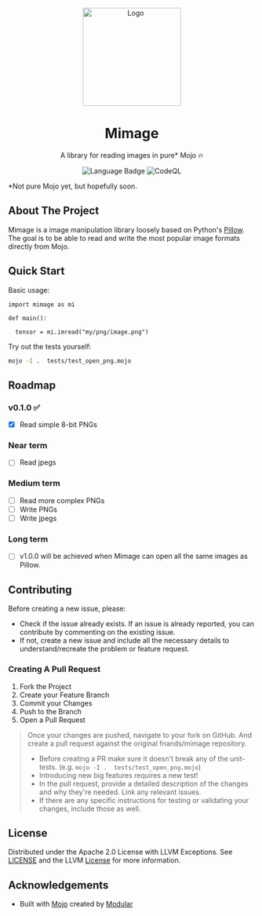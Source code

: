 <br/>
<div align="center">
  <a href="https://github.com/fnands/mimage">
    <img src="assets/mimage_logo.png" alt="Logo" width="200" height="200">
  </a>

  <h1 align="center">Mimage</h1>

  <p align="center">
    A library for reading images in pure* Mojo 🔥

  ![Language Badge](https://img.shields.io/badge/language-mojo-orange)
  ![CodeQL](https://github.com/fnands/mimage/workflows/CodeQL/badge.svg)
  </p>
</div>




*Not pure Mojo yet, but hopefully soon.
## About The Project

Mimage is a image manipulation library loosely based on Python's [Pillow](https://github.com/python-pillow/Pillow). The goal is to be able to read and write the most popular image formats directly from Mojo.

## Quick Start

Basic usage:

```mojo
import mimage as mi

def main():

  tensor = mi.imread("my/png/image.png")

```

Try out the tests yourself:

```sh
mojo -I .  tests/test_open_png.mojo
```

## Roadmap

### v0.1.0 ✅
- [x] Read simple 8-bit PNGs

### Near term
- [ ] Read jpegs

### Medium term
- [ ] Read more complex PNGs
- [ ] Write PNGs
- [ ] Write jpegs

### Long term
- [ ] v1.0.0 will be achieved when Mimage can open all the same images as Pillow.


## Contributing

Before creating a new issue, please:
* Check if the issue already exists. If an issue is already reported, you can contribute by commenting on the existing issue.
* If not, create a new issue and include all the necessary details to understand/recreate the problem or feature request.

### Creating A Pull Request

1. Fork the Project
2. Create your Feature Branch
3. Commit your Changes
4. Push to the Branch
5. Open a Pull Request
> Once your changes are pushed, navigate to your fork on GitHub. And create a pull request against the original fnands/mimage repository.
> - Before creating a PR make sure it doesn't break any of the unit-tests. (e.g. `mojo -I .  tests/test_open_png.mojo`)
> - Introducing new big features requires a new test!
> - In the pull request, provide a detailed description of the changes and why they're needed. Link any relevant issues.
> - If there are any specific instructions for testing or validating your changes, include those as well.

## License

Distributed under the Apache 2.0 License with LLVM Exceptions. See [LICENSE](https://github.com/fnands/mimage/blob/main/LICENSE) and the LLVM [License](https://llvm.org/LICENSE.txt) for more information.

## Acknowledgements

* Built with [Mojo](https://github.com/modularml/mojo) created by [Modular](https://github.com/modularml)